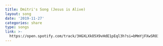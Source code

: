 ```yaml
---
title: Dmitri's Song (Jesus is Alive)
layout: song
date: '2019-11-27'
categories: share
type: songs
link: >-
  https://open.spotify.com/track/3HGXLXkO5X9vHdE1pEql3h?si=bMmYjFXwSRO3Y6pCtTZvNA
---
```


